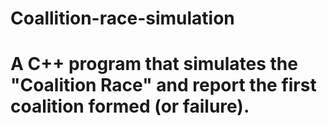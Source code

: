 # Coallition-race-simulation
# A C++ program that simulates the "Coalition Race" and report the first coalition formed (or failure).

